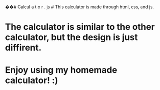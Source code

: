 ��#   C a l c u l a t o r . js
 # This calculator is made through html, css, and js.
 # The calculator is similar to the other calculator, but the design is just diffirent.
 # Enjoy using my homemade calculator! :)
 
